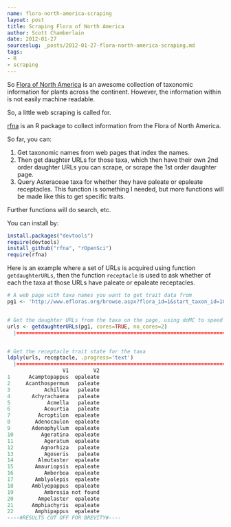 ```yaml
--- 
name: flora-north-america-scraping
layout: post
title: Scraping Flora of North America
author: Scott Chamberlain
date: 2012-01-27
sourceslug: _posts/2012-01-27-flora-north-america-scraping.md
tags: 
- R
- scraping
---
```


So [Flora of North America][fna] is an awesome collection of taxonomic information for plants across the continent.  However, the information within is not easily machine readable.  

So, a little web scraping is called for.

[rfna][] is an R package to collect information from the Flora of North America. 

So far, you can:
1. Get taxonomic names from web pages that index the names.
2. Then get daughter URLs for those taxa, which then have their own 2nd order daughter URLs you can scrape, or scrape the 1st order daughter page. 
3. Query Asteraceae taxa for whether they have paleate or epaleate receptacles.  This function is something I needed, but more functions will be made like this to get specific traits. 

Further functions will do search, etc.

You can install by:

```r
install.packages("devtools")
require(devtools)
install_github("rfna", "rOpenSci")
require(rfna)
```

Here is an example where a set of URLs is acquired using function `getdaughterURLs`, then the function `receptacle` is used to ask whether of each the taxa at those URLs have paleate or epaleate receptacles. 


```r
# A web page with taxa names you want to get trait data from
pg1 <- 'http://www.efloras.org/browse.aspx?flora_id=1&start_taxon_id=10074&page=1'


# Get the daughter URLs from the taxa on the page, using doMC to speed things up
urls <- getdaughterURLs(pg1, cores=TRUE, no_cores=2)
  |======================================================================================================| 100%


# Get the receptacle trait state for the taxa
ldply(urls, receptacle, .progress='text')
  |======================================================================================================| 100%
                  V1        V2
1      Acamptopappus  epaleate
2     Acanthospermum   paleate
3           Achillea   paleate
4       Achyrachaena   paleate
5            Acmella   paleate
6           Acourtia   paleate
7         Acroptilon  epaleate
8        Adenocaulon  epaleate
9       Adenophyllum  epaleate
10         Ageratina  epaleate
11          Ageratum  epaleate
12         Agnorhiza   paleate
13          Agoseris   paleate
14        Almutaster  epaleate
15       Amauriopsis  epaleate
16          Amberboa  epaleate
17       Amblyolepis  epaleate
18      Amblyopappus  epaleate
19          Ambrosia not found
20        Ampelaster  epaleate
21      Amphiachyris  epaleate
22       Amphipappus  epaleate
----#RESULTS CUT OFF FOR BREVITY#----
```


[fna]: http://fna.huh.harvard.edu/
[rfna]: https://github.com/ropensci/rfna
